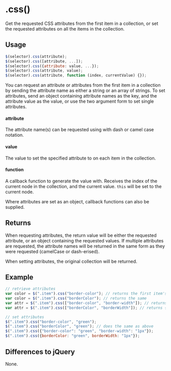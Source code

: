 # .css()

Get the requested CSS attributes from the first item in a collection, or set the requested attributes on all the items in the collection.

## Usage

```javascript
$(selector).css(attribute);
$(selector).css([attribute, ...]);
$(selector).css({attribute: value, ...});
$(selector).css(attribute, value);
$(selector).css(attribute, function (index, currentValue) {});
```

You can request an attribute or attributes from the first item in a collection by sending the attribute name as either a string or an array of strings. To set attributes, send an object containing attribute names as the key, and the attribute value as the value, or use the two argument form to set single attributes.

#### attribute

The attribute name(s) can be requested using with dash or camel case notation.

#### value

The value to set the specified attribute to on each item in the collection.

#### function

A callback function to generate the value with. Receives the index of the current node in the collection, and the current value. `this` will be set to the current node.

Where attributes are set as an object, callback functions can also be supplied.

## Returns

When requesting attributes, the return value will be either the requested attribute, or an object containing the requested values. If multiple attributes are requested, the attribute names will be returned in the same form as they were requested (camelCase or dash-erised).

When setting attributes, the original collection will be returned.

## Example

```javascript
// retrieve attributes
var color = $(".item").css("border-color"); // returns the first item's border colour
var color = $(".item").css("borderColor"); // returns the same
var attr = $(".item").css(["border-color", "border-width"]); // returns {"border-color": "red", "border-width": "5px"}
var attr = $(".item").css(["borderColor", "borderWidth"]); // returns {borderColor: "red", borderWidth: "5px"}

// set attributes
$(".item").css("border-color", "green");
$(".item").css("borderColor", "green"); // does the same as above
$(".item").css({"border-color": "green", "border-width": "1px"});
$(".item").css({borderColor: "green", borderWidth: "1px"});
```

## Differences to jQuery

None.
